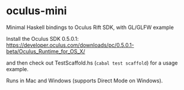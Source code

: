 # oculus-mini
Minimal Haskell bindings to Oculus Rift SDK, with GL/GLFW example

Install the Oculus SDK 0.5.0.1:
https://developer.oculus.com/downloads/pc/0.5.0.1-beta/Oculus_Runtime_for_OS_X/

and then check out TestScaffold.hs (```cabal test scaffold```) for a usage example.

Runs in Mac and Windows (supports Direct Mode on Windows).
